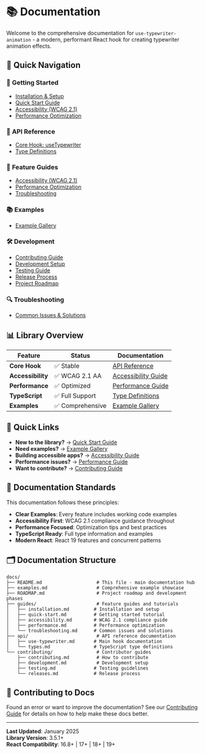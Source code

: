 # 📚 Documentation

Welcome to the comprehensive documentation for `use-typewriter-animation` - a modern, performant React hook for creating typewriter animation effects.

## 🚀 Quick Navigation

### 📖 **Getting Started**

- [Installation & Setup](./guides/installation.md)
- [Quick Start Guide](./guides/quick-start.md)
- [Accessibility (WCAG 2.1)](./guides/accessibility.md)
- [Performance Optimization](./guides/performance.md)

### 🔧 **API Reference**

- [Core Hook: useTypewriter](./api/use-typewriter.md)
- [Type Definitions](./api/types.md)

### 🎯 **Feature Guides**

- [Accessibility (WCAG 2.1)](./guides/accessibility.md)
- [Performance Optimization](./guides/performance.md)
- [Troubleshooting](./guides/troubleshooting.md)

### 📚 **Examples**

- [Example Gallery](./examples.md)

### 🛠️ **Development**

- [Contributing Guide](./contributing/contributing.md)
- [Development Setup](./contributing/development.md)
- [Testing Guide](./contributing/testing.md)
- [Release Process](./contributing/releases.md)
- [Project Roadmap](./ROADMAP.md)

### 🔍 **Troubleshooting**

- [Common Issues & Solutions](./guides/troubleshooting.md)

## 📊 **Library Overview**

| Feature           | Status           | Documentation                                    |
| ----------------- | ---------------- | ------------------------------------------------ |
| **Core Hook**     | ✅ Stable        | [API Reference](./api/use-typewriter.md)         |
| **Accessibility** | ✅ WCAG 2.1 AA   | [Accessibility Guide](./guides/accessibility.md) |
| **Performance**   | ✅ Optimized     | [Performance Guide](./guides/performance.md)     |
| **TypeScript**    | ✅ Full Support  | [Type Definitions](./api/types.md)               |
| **Examples**      | ✅ Comprehensive | [Example Gallery](./examples.md)                 |

## 🎯 **Quick Links**

- **New to the library?** → [Quick Start Guide](./guides/quick-start.md)
- **Need examples?** → [Example Gallery](./examples.md)
- **Building accessible apps?** → [Accessibility Guide](./guides/accessibility.md)
- **Performance issues?** → [Performance Guide](./guides/performance.md)
- **Want to contribute?** → [Contributing Guide](./contributing/contributing.md)

## 📝 **Documentation Standards**

This documentation follows these principles:

- **Clear Examples**: Every feature includes working code examples
- **Accessibility First**: WCAG 2.1 compliance guidance throughout
- **Performance Focused**: Optimization tips and best practices
- **TypeScript Ready**: Full type information and examples
- **Modern React**: React 19 features and concurrent patterns

## 🗂️ **Documentation Structure**

```
docs/
├── README.md                    # This file - main documentation hub
├── examples.md                  # Comprehensive example showcase
├── ROADMAP.md                   # Project roadmap and development phases
├── guides/                      # Feature guides and tutorials
│   ├── installation.md         # Installation and setup
│   ├── quick-start.md          # Getting started tutorial
│   ├── accessibility.md        # WCAG 2.1 compliance guide
│   ├── performance.md          # Performance optimization
│   └── troubleshooting.md      # Common issues and solutions
├── api/                         # API reference documentation
│   ├── use-typewriter.md       # Main hook documentation
│   └── types.md                # TypeScript type definitions
└── contributing/                # Contributor guides
    ├── contributing.md          # How to contribute
    ├── development.md           # Development setup
    ├── testing.md              # Testing guidelines
    └── releases.md             # Release process
```

## 🤝 **Contributing to Docs**

Found an error or want to improve the documentation? See our [Contributing Guide](./contributing/contributing.md) for details on how to help make these docs better.

---

**Last Updated**: January 2025  
**Library Version**: 3.5.1+  
**React Compatibility**: 16.8+ | 17+ | 18+ | 19+
